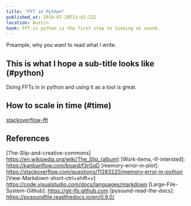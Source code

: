 ```yaml
---
title: "FFT in Python"
published_at: 2019-07-20T13:41:22Z
location: Austin
hook: FFT in python is the first step to looking at sound.
---
```


Preample, why you want to read what I write.

## This is what I hope a sub-title looks like (#python)

Doing FFTs in in python and using it as a tool is great.

## How to scale in time (#time)
[stackoverflow-fft]

## References
[stackoverflow-fft]: https://stackoverflow.com/questions/25735153/plotting-a-fast-fourier-transform-in-python

[why-am-i-getting-commit-failed]: https://stackoverflow.com/questions/28189880/why-am-i-getting-commit-failed-with-error-pathspec-did-not-match-any-file/28190291
[PYC-files,-should-they-be-here?]: https://stackoverflow.com/questions/32110126/should-i-put-pyc-files-under-version-control
[The-Slip-and-creative-commons] https://en.wikipedia.org/wiki/The_Slip_(album)
[Work-items,-If-intersted]: https://kanbanflow.com/board/f3rGqD
[memory-error-in-plot]: https://stackoverflow.com/questions/11283220/memory-error-in-python
[View-Markdown-short-ctrl+shift+v] https://code.visualstudio.com/docs/languages/markdown
[Large-File-System-Github]: https://git-lfs.github.com 
[pysound-read-the-docs]: https://pysoundfile.readthedocs.io/en/0.9.0/